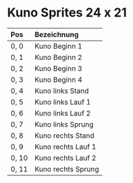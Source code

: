 # Kuno Sprites 24 x 21

|Pos  | Bezeichnung       |
|:----|:------------------|
|0,  0| Kuno Beginn 1     |
|0,  1| Kuno Beginn 2     |
|0,  2| Kuno Beginn 3     |
|0,  3| Kuno Beginn 4     |
|0,  4| Kuno links Stand  |
|0,  5| Kuno links Lauf 1 |
|0,  6| Kuno links Lauf 2 |
|0,  7| Kuno links Sprung |
|0,  8| Kuno rechts Stand |
|0,  9| Kuno rechts Lauf 1|
|0, 10| Kuno rechts Lauf 2|
|0, 11| Kuno rechts Sprung|
